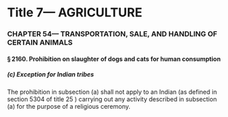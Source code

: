 
# Title 7— AGRICULTURE
### CHAPTER 54— TRANSPORTATION, SALE, AND HANDLING OF CERTAIN ANIMALS
#### § 2160. Prohibition on slaughter of dogs and cats for human consumption
##### (c) Exception for Indian tribes

The prohibition in subsection (a) shall not apply to an Indian (as defined in section 5304 of title 25 ) carrying out any activity described in subsection (a) for the purpose of a religious ceremony.
